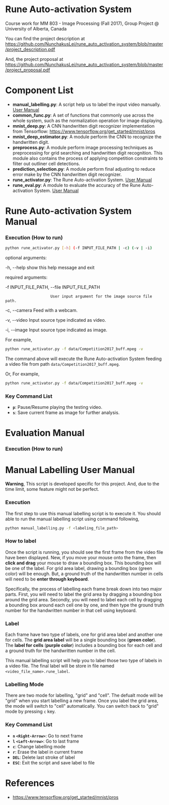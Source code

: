 # Rune Auto-activation System
Course work for MM 803 - Image Processing (Fall 2017), Group Project @ University of Alberta, Canada

You can find the project description at https://github.com/NunchakusLei/rune_auto_activation_system/blob/master/project_description.pdf

And, the project proposal at https://github.com/NunchakusLei/rune_auto_activation_system/blob/master/project_proposal.pdf



# Component List
- **manual_labelling.py**: A script help us to label the input video manually. [User Manual](#manual-labelling-user-manual)
- **common_func.py**: A set of functions that commonly use across the whole system, such as the normalization operation for image displaying.
- **mnist_deep.py**: A CNN handwritten digit recognizer implementation from Tensorflow: https://www.tensorflow.org/get_started/mnist/pros
- **mnist_deep_estimator.py**: A module perform the CNN to recognize the handwritten digit.
- **preprocess.py**: A module perform image processing techniques as preprocessing for grid searching and handwritten digit recognition. This module also contains the process of applying competition constraints to filter out outliner cell detections.
- **prediction_selection.py**: A module perform final adjusting to reduce error make by the CNN handwritten digit recognizer.
- **rune_activator.py**: The Rune Auto-activation System. [User Manual](#rune-auto-activation-system-manual)
- **rune_eval.py**: A module to evaluate the accuracy of the Rune Auto-activation System. [User Manual](#evaluation-manual)



# Rune Auto-activation System Manual

### Execution (How to run)
```bash
python rune_activator.py [-h] (-f INPUT_FILE_PATH | -c) (-v | -i)
```

optional arguments:

  -h, --help            show this help message and exit

required arguments:

  -f INPUT_FILE_PATH, --file INPUT_FILE_PATH
 
                        User input argument for the image source file path.

  -c, --camera          Feed with a webcam.

  -v, --video           Input source type indicated as video.

  -i, --image           Input source type indicated as image.
  

For example,
```bash
python rune_activator.py -f data/Competition2017_buff.mpeg -v
```
The command above will execute the Rune Auto-activation System feeding a video file from path ```data/Competition2017_buff.mpeg```.

Or,
For example,
```bash
python rune_activator.py -f data/Competition2017_buff.mpeg -v
```

### Key Command List
- **```p```**: Pause/Resume playing the testing video.
- **```s```**: Save current frame as image for further analysis.



# Evaluation Manual
### Execution (How to run)



# Manual Labelling User Manual
**Warning**, This script is developed specific for this project. And, due to the time limit, some feature might not be perfect.

### Execution
The first step to use this manual labelling script is to execute it. You should able to run the manual labelling script using command following,

```bash
python manual_labelling.py -f <labeling_file_path>
```

### How to label
Once the script is running, you should see the first frame from the video file have been displayed. New, if you move your mouse onto the frame, then **click and drag** your mouse to draw a bounding box. This bounding box will be one of the label. For grid area label, drawing a bounding box (green color) will be enough. But, a ground truth of the handwritten number in cells will need to be **enter through keyboard**.

Specifically, the process of labelling each frame break down into two major parts. First, you will need to label the grid area by dragging a bounding box around the grid area. Secondly, you will need to label each cell by dragging a bounding box around each cell one by one, and then type the ground truth number for the handwritten number in that cell using keyboard.

### Label
Each frame have two type of labels, one for grid area label and another one for cells. The **grid area label** will be a single bounding box (**green color**). The **label for cells** (**purple color**) includes a bounding box for each cell and a ground truth for the handwritten number in the cell.

This manual labelling script will help you to label those two type of labels in a video file. The final label will be store in file named ```<video_file_name>.rune_label```.

### Labelling Mode
There are two mode for labelling, "grid" and "cell". The defualt mode will be "grid" when you start labelling a new frame. Once you label the grid area, the mode will switch to "cell" automatically. You can switch back to "grid" mode by pressing ```c``` key.

### Key Command List
- **```n```   ```<Right-Arrow>```**: Go to next frame
- **```l```   ```<Left-Arrow>```**: Go to last frame
- **```c```**: Change labelling mode
- **```r```**: Erase the label in current frame
- **```DEL```**: Delete last stroke of label
- **```ESC```**: Exit the script and save label to file



# References
- https://www.tensorflow.org/get_started/mnist/pros

